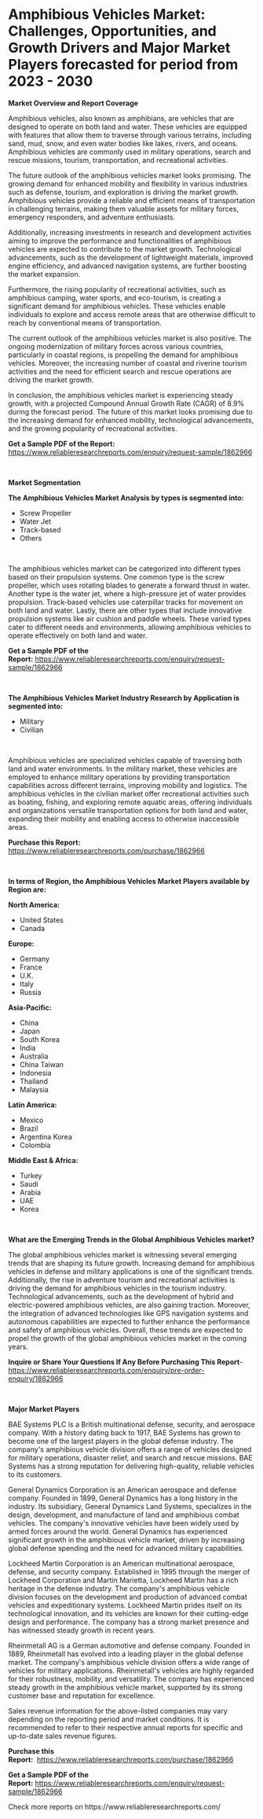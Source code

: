 <p><h1>Amphibious Vehicles Market: Challenges, Opportunities, and Growth Drivers and Major Market Players forecasted for period from 2023 - 2030</h1></p><p><strong>Market Overview and Report Coverage</strong></p>
<p><p>Amphibious vehicles, also known as amphibians, are vehicles that are designed to operate on both land and water. These vehicles are equipped with features that allow them to traverse through various terrains, including sand, mud, snow, and even water bodies like lakes, rivers, and oceans. Amphibious vehicles are commonly used in military operations, search and rescue missions, tourism, transportation, and recreational activities.</p><p>The future outlook of the amphibious vehicles market looks promising. The growing demand for enhanced mobility and flexibility in various industries such as defense, tourism, and exploration is driving the market growth. Amphibious vehicles provide a reliable and efficient means of transportation in challenging terrains, making them valuable assets for military forces, emergency responders, and adventure enthusiasts.</p><p>Additionally, increasing investments in research and development activities aiming to improve the performance and functionalities of amphibious vehicles are expected to contribute to the market growth. Technological advancements, such as the development of lightweight materials, improved engine efficiency, and advanced navigation systems, are further boosting the market expansion.</p><p>Furthermore, the rising popularity of recreational activities, such as amphibious camping, water sports, and eco-tourism, is creating a significant demand for amphibious vehicles. These vehicles enable individuals to explore and access remote areas that are otherwise difficult to reach by conventional means of transportation.</p><p>The current outlook of the amphibious vehicles market is also positive. The ongoing modernization of military forces across various countries, particularly in coastal regions, is propelling the demand for amphibious vehicles. Moreover, the increasing number of coastal and riverine tourism activities and the need for efficient search and rescue operations are driving the market growth.</p><p>In conclusion, the amphibious vehicles market is experiencing steady growth, with a projected Compound Annual Growth Rate (CAGR) of 8.9% during the forecast period. The future of this market looks promising due to the increasing demand for enhanced mobility, technological advancements, and the growing popularity of recreational activities.</p></p>
<p><strong>Get a Sample PDF of the Report:</strong> <a href="https://www.reliableresearchreports.com/enquiry/request-sample/1862966">https://www.reliableresearchreports.com/enquiry/request-sample/1862966</a></p>
<p>&nbsp;</p>
<p><strong>Market Segmentation</strong></p>
<p><strong>The Amphibious Vehicles Market Analysis by types is segmented into:</strong></p>
<p><ul><li>Screw Propeller</li><li>Water Jet</li><li>Track-based</li><li>Others</li></ul></p>
<p>&nbsp;</p>
<p><p>The amphibious vehicles market can be categorized into different types based on their propulsion systems. One common type is the screw propeller, which uses rotating blades to generate a forward thrust in water. Another type is the water jet, where a high-pressure jet of water provides propulsion. Track-based vehicles use caterpillar tracks for movement on both land and water. Lastly, there are other types that include innovative propulsion systems like air cushion and paddle wheels. These varied types cater to different needs and environments, allowing amphibious vehicles to operate effectively on both land and water.</p></p>
<p><strong>Get a Sample PDF of the Report:</strong>&nbsp;<a href="https://www.reliableresearchreports.com/enquiry/request-sample/1862966">https://www.reliableresearchreports.com/enquiry/request-sample/1862966</a></p>
<p>&nbsp;</p>
<p><strong>The Amphibious Vehicles Market Industry Research by Application is segmented into:</strong></p>
<p><ul><li>Military</li><li>Civilian</li></ul></p>
<p>&nbsp;</p>
<p><p>Amphibious vehicles are specialized vehicles capable of traversing both land and water environments. In the military market, these vehicles are employed to enhance military operations by providing transportation capabilities across different terrains, improving mobility and logistics. The amphibious vehicles in the civilian market offer recreational activities such as boating, fishing, and exploring remote aquatic areas, offering individuals and organizations versatile transportation options for both land and water, expanding their mobility and enabling access to otherwise inaccessible areas.</p></p>
<p><strong>Purchase this Report:</strong>&nbsp; <a href="https://www.reliableresearchreports.com/purchase/1862966">https://www.reliableresearchreports.com/purchase/1862966</a></p>
<p>&nbsp;</p>
<p><strong>In terms of Region, the Amphibious Vehicles Market Players available by Region are:</strong></p>
<p>
    <p> <strong> North America: </strong>
        <ul>
            <li>United States</li>
            <li>Canada</li>
        </ul>
        </p> 
    <p> <strong> Europe: </strong>
        <ul>
            <li>Germany</li>
            <li>France</li>
            <li>U.K.</li>
            <li>Italy</li>
            <li>Russia</li>
        </ul>
        </p> 
    <p> <strong> Asia-Pacific: </strong>
        <ul>
            <li>China</li>
            <li>Japan</li>
            <li>South Korea</li>
            <li>India</li>
            <li>Australia</li>
            <li>China Taiwan</li>
            <li>Indonesia</li>
            <li>Thailand</li>
            <li>Malaysia</li>
        </ul>
        </p> 
    <p> <strong> Latin America: </strong>
        <ul>
            <li>Mexico</li>
            <li>Brazil</li>
            <li>Argentina Korea</li>
            <li>Colombia</li>
        </ul>
        </p> 
    <p> <strong> Middle East & Africa: </strong>
        <ul>
            <li>Turkey</li>
            <li>Saudi</li>
            <li>Arabia</li>
            <li>UAE</li>
            <li>Korea</li>
        </ul>
    </p>
    </p>
<p>&nbsp;</p>
<p><strong>What are the Emerging Trends in the Global Amphibious Vehicles market?</strong></p>
<p><p>The global amphibious vehicles market is witnessing several emerging trends that are shaping its future growth. Increasing demand for amphibious vehicles in defense and military applications is one of the significant trends. Additionally, the rise in adventure tourism and recreational activities is driving the demand for amphibious vehicles in the tourism industry. Technological advancements, such as the development of hybrid and electric-powered amphibious vehicles, are also gaining traction. Moreover, the integration of advanced technologies like GPS navigation systems and autonomous capabilities are expected to further enhance the performance and safety of amphibious vehicles. Overall, these trends are expected to propel the growth of the global amphibious vehicles market in the coming years.</p></p>
<p><strong>Inquire or Share Your Questions If Any Before Purchasing This Report</strong>- <a href="https://www.reliableresearchreports.com/enquiry/pre-order-enquiry/1862966">https://www.reliableresearchreports.com/enquiry/pre-order-enquiry/1862966</a></p>
<p>&nbsp;</p>
<p><strong>Major Market Players</strong></p>
<p><p>BAE Systems PLC is a British multinational defense, security, and aerospace company. With a history dating back to 1917, BAE Systems has grown to become one of the largest players in the global defense industry. The company's amphibious vehicle division offers a range of vehicles designed for military operations, disaster relief, and search and rescue missions. BAE Systems has a strong reputation for delivering high-quality, reliable vehicles to its customers.</p><p>General Dynamics Corporation is an American aerospace and defense company. Founded in 1899, General Dynamics has a long history in the industry. Its subsidiary, General Dynamics Land Systems, specializes in the design, development, and manufacture of land and amphibious combat vehicles. The company's innovative vehicles have been widely used by armed forces around the world. General Dynamics has experienced significant growth in the amphibious vehicle market, driven by increasing global defense spending and the need for advanced military capabilities.</p><p>Lockheed Martin Corporation is an American multinational aerospace, defense, and security company. Established in 1995 through the merger of Lockheed Corporation and Martin Marietta, Lockheed Martin has a rich heritage in the defense industry. The company's amphibious vehicle division focuses on the development and production of advanced combat vehicles and expeditionary systems. Lockheed Martin prides itself on its technological innovation, and its vehicles are known for their cutting-edge design and performance. The company has a strong market presence and has witnessed steady growth in recent years.</p><p>Rheinmetall AG is a German automotive and defense company. Founded in 1889, Rheinmetall has evolved into a leading player in the global defense market. The company's amphibious vehicle division offers a wide range of vehicles for military applications. Rheinmetall's vehicles are highly regarded for their robustness, mobility, and versatility. The company has experienced steady growth in the amphibious vehicle market, supported by its strong customer base and reputation for excellence.</p><p>Sales revenue information for the above-listed companies may vary depending on the reporting period and market conditions. It is recommended to refer to their respective annual reports for specific and up-to-date sales revenue figures.</p></p>
<p><strong>Purchase this Report:</strong>&nbsp;&nbsp;<a href="https://www.reliableresearchreports.com/purchase/1862966">https://www.reliableresearchreports.com/purchase/1862966</a></p>
<p></p>
<p><strong>Get a Sample PDF of the Report:</strong>&nbsp;<a href="https://www.reliableresearchreports.com/enquiry/request-sample/1862966">https://www.reliableresearchreports.com/enquiry/request-sample/1862966</a></p>
<p>Check more reports on https://www.reliableresearchreports.com/</p>